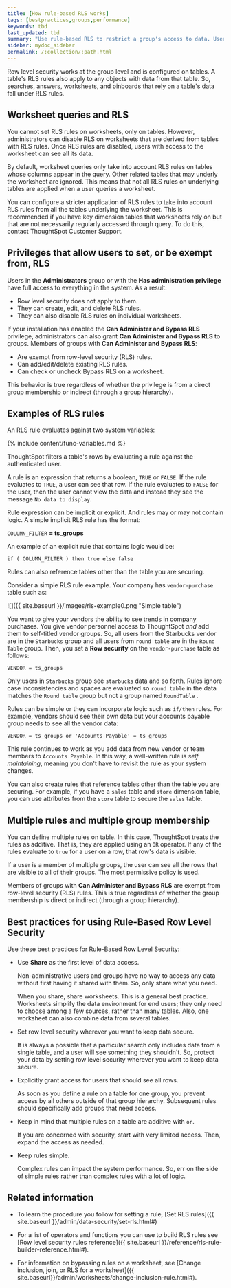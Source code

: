 ```yaml
---
title: [How rule-based RLS works]
tags: [bestpractices,groups,performance]
keywords: tbd
last_updated: tbd
summary: "Use rule-based RLS to restrict a group's access to data. Users see only accessible row data."
sidebar: mydoc_sidebar
permalink: /:collection/:path.html
---
```

Row level security works at the group level and is configured on tables. A
table's RLS rules also apply to any objects with data from that table. So,
searches, answers, worksheets, and pinboards that rely on a table's data fall
under RLS rules.


## Worksheet queries and RLS

You cannot set RLS rules on worksheets, only on tables. However, administrators
can disable RLS on worksheets that are derived from tables with RLS rules. Once
RLS rules are disabled, users with access to the worksheet can see all its data.

By default, worksheet queries only take into account RLS rules on tables whose
columns appear in the query. Other related tables that may underly the worksheet
are ignored. This means that not all RLS rules on underlying tables are applied
when a user queries a worksheet.

You can configure a stricter application of RLS rules to take into account RLS
rules from all the tables underlying the worksheet. This is recommended if you
have key dimension tables that worksheets rely on but that are not necessarily
regularly accessed through query. To do this, contact ThoughtSpot Customer
Support.

## Privileges that allow users to set, or be exempt from, RLS

Users in the **Administrators** group or with the **Has administration
privilege** have full access to everything in the system. As a result:

* Row level security does not apply to them.
* They can create, edit, and delete RLS rules.
* They can also disable RLS rules on individual worksheets.

If your installation has enabled the **Can Administer and Bypass RLS** privilege,
administrators can also grant **Can Administer and Bypass RLS** to groups. Members of
groups with **Can Administer and Bypass RLS**:

* Are exempt from row-level security (RLS) rules.
* Can add/edit/delete existing RLS rules.
* Can check or uncheck Bypass RLS on a worksheet.

This behavior is true regardless of whether the privilege is from a direct group
membership or indirect (through a group hierarchy).

## Examples of RLS rules

An RLS rule evaluates against two system variables:

{% include content/func-variables.md %}

ThoughtSpot filters a table's rows by evaluating a rule against the
authenticated user.

A rule is an expression that returns a boolean, `TRUE` or `FALSE`. If the rule
evaluates to `TRUE`, a user can see that row. If the rule evaluates to `FALSE`
for the user, then the user cannot view the data and instead they see the
message `No data to display`.

Rule expression can be implicit or explicit. And rules may or may not contain
logic. A simple implicit RLS rule has the format:

`COLUMN_FILTER` **= ts_groups**

An example of an explicit rule that contains logic would be:

`if ( COLUMN_FILTER ) then true else false`

Rules can also reference tables other than the table you are securing.

Consider a simple RLS rule example. Your company has `vendor-purchase` table
such as:

 ![]({{ site.baseurl }}/images/rls-example0.png "Simple table")

You want to give your vendors the ability to see trends in company
purchases. You give vendor personnel access to ThoughtSpot _and_ add them to
self-titled vendor groups. So, all users from the Starbucks vendor are in the
`Starbucks` group and all users from `round table` are in the `Round Table` group.
Then, you set a **Row security** on the `vendor-purchase` table as follows:

 `VENDOR = ts_groups`

Only users in `Starbucks` group see `starbucks` data and so forth. Rules ignore
case inconsistencies and spaces are evaluated so `round table` in the data
matches the `Round table` group but not a group named `RoundTable` .

Rules can be simple or they can incorporate logic such as `if/then` rules. For
example, vendors should see their own data but your accounts payable group needs
to see all the vendor data:

`VENDOR = ts_groups or 'Accounts Payable' = ts_groups `

This rule continues to work as you add data from new vendor or team members to
`Accounts Payable`. In this way, a well-written rule is _self maintaining_,
meaning you don't have to revisit the rule as your system changes.

You can also create rules that reference tables other than the table you are
securing. For example, if you have a `sales` table and `store` dimension table, you
can use attributes from the `store` table to secure the `sales` table.

## Multiple rules and multiple group membership

You can define multiple rules on table.  In this case, ThoughtSpot treats the
rules as additive. That is, they are applied using an `OR` operator. If any of
the rules evaluate to `true` for a user on a row, that row's data is visible.

If a user is a member of multiple groups, the user can see all the rows that are
visible to all of their groups. The most permissive policy is used.

Members of groups with **Can Administer and Bypass RLS** are exempt from row-level security
(RLS) rules.  This is true regardless of whether the group membership is direct
or indirect (through a group hierarchy).

## Best practices for using Rule-Based Row Level Security

Use these best practices for Rule-Based Row Level Security:

-  Use **Share** as the first level of data access.

   Non-administrative users and groups have no way to access any data without
   first having it shared with them. So, only share what you need.

   When you share, share worksheets. This is a general best practice.
   Worksheets simplify the data environment for end users; they only need to
   choose among a few sources, rather than many tables. Also, one worksheet can
   also  combine data from several tables.

-  Set row level security wherever you want to keep data secure.

    It is always a possible that a particular search only includes data from a
    single table, and a user will see something they shouldn't. So, protect your
    data by setting row level security wherever you want to keep data secure.

- Explicitly grant access for users that should see all rows.

    As soon as you define a rule on a table for one group, you prevent access by
    all others outside of that group hierarchy. Subsequent rules should
    specifically add groups that need access.

- Keep in mind that multiple rules on a table are additive with `or`.

  If you are concerned with security, start with very limited access. Then,
  expand the access as needed.

- Keep rules simple.

  Complex rules can impact the system performance. So, err on the side of
  simple rules rather than complex rules with a lot of logic.


## Related information

* To learn the procedure you follow for setting a rule, [Set RLS rules]({{ site.baseurl }}/admin/data-security/set-rls.html#)

* For a list of operators and functions you can use to build RLS rules see
[Row level security rules reference]({{ site.baseurl
}}/reference/rls-rule-builder-reference.html#).

* For information on bypassing rules on a worksheet, see [Change inclusion, join,
or RLS for a worksheet]({{
site.baseurl}}/admin/worksheets/change-inclusion-rule.html#).
